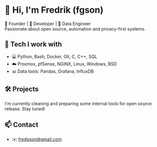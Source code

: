 # 👋 Hi, I'm Fredrik (fgson)

🚀 Founder | 🔐 Developer | 🧠 Data Engineer  
Passionate about open source, automation and privacy-first systems.

## 🔧 Tech I work with
- 💻 Python, Bash, Docker, Git, C, C++, SQL
- ☁️ Proxmox, pfSense, NGINX, Linux, Windows, BSD
- 📊 Data tools: Pandas, Grafana, InfluxDB

## 🛠️ Projects
I'm currently cleaning and preparing some internal tools for open source release. Stay tuned!

## 📫 Contact
- ✉️ fredgson@gmail.com
